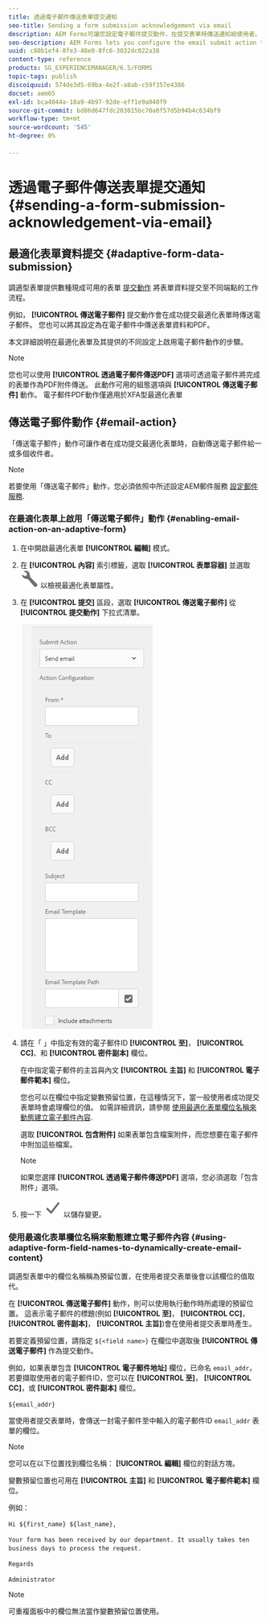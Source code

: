 ```yaml
---
title: 透過電子郵件傳送表單提交通知
seo-title: Sending a form submission acknowledgement via email
description: AEM Forms可讓您設定電子郵件提交動作，在提交表單時傳送通知給使用者。
seo-description: AEM Forms lets you configure the email submit action that sends an acknowledgement to a user on submitting the form.
uuid: c80b1ef4-8fe3-48e0-8fc6-3032dc022a38
content-type: reference
products: SG_EXPERIENCEMANAGER/6.5/FORMS
topic-tags: publish
discoiquuid: 574de3d5-69ba-4e2f-a8ab-c59f357e4386
docset: aem65
exl-id: bca4044a-18a9-4b97-92de-eff1e9a840f9
source-git-commit: bd86d647fdc203015bc70a0f57d5b94b4c634bf9
workflow-type: tm+mt
source-wordcount: '545'
ht-degree: 0%

---
```


# 透過電子郵件傳送表單提交通知 {#sending-a-form-submission-acknowledgement-via-email}

## 最適化表單資料提交 {#adaptive-form-data-submission}

調適型表單提供數種現成可用的表單 [提交動作](../../forms/using/configuring-submit-actions.md) 將表單資料提交至不同端點的工作流程。

例如， **[!UICONTROL 傳送電子郵件]** 提交動作會在成功提交最適化表單時傳送電子郵件。 您也可以將其設定為在電子郵件中傳送表單資料和PDF。

本文詳細說明在最適化表單及其提供的不同設定上啟用電子郵件動作的步驟。

>[!NOTE]
>
>您也可以使用 **[!UICONTROL 透過電子郵件傳送PDF]** 選項可透過電子郵件將完成的表單作為PDF附件傳送。 此動作可用的組態選項與 **[!UICONTROL 傳送電子郵件]** 動作。 電子郵件PDF動作僅適用於XFA型最適化表單

## 傳送電子郵件動作 {#email-action}

「傳送電子郵件」動作可讓作者在成功提交最適化表單時，自動傳送電子郵件給一或多個收件者。

>[!NOTE]
>
>若要使用「傳送電子郵件」動作，您必須依照中所述設定AEM郵件服務 [設定郵件服務](/help/sites-administering/notification.md#configuring-the-mail-service).

### 在最適化表單上啟用「傳送電子郵件」動作 {#enabling-email-action-on-an-adaptive-form}

1. 在中開啟最適化表單 **[!UICONTROL 編輯]** 模式。

1. 在 **[!UICONTROL 內容]** 索引標籤，選取 **[!UICONTROL 表單容器]** 並選取 ![設定](assets/configure-icon.svg) 以檢視最適化表單屬性。

1. 在 **[!UICONTROL 提交]** 區段，選取 **[!UICONTROL 傳送電子郵件]** 從 **[!UICONTROL 提交動作]** 下拉式清單。

   ![提交動作](assets/submission-actions.png)

1. 請在「 」中指定有效的電子郵件ID **[!UICONTROL 至]**， **[!UICONTROL CC]**、和 **[!UICONTROL 密件副本]** 欄位。

   在中指定電子郵件的主旨與內文 **[!UICONTROL 主旨]** 和 **[!UICONTROL 電子郵件範本]** 欄位。

   您也可以在欄位中指定變數預留位置，在這種情況下，當一般使用者成功提交表單時會處理欄位的值。 如需詳細資訊，請參閱 [使用最適化表單欄位名稱來動態建立電子郵件內容](../../forms/using/form-submission-receipt-via-email.md#p-using-adaptive-form-field-names-to-dynamically-create-email-content-p).

   選取 **[!UICONTROL 包含附件]** 如果表單包含檔案附件，而您想要在電子郵件中附加這些檔案。

   >[!NOTE]
   >
   >如果您選擇 **[!UICONTROL 透過電子郵件傳送PDF]** 選項，您必須選取「包含附件」選項。

1. 按一下 ![儲存](assets/save_icon.svg) 以儲存變更。

### 使用最適化表單欄位名稱來動態建立電子郵件內容 {#using-adaptive-form-field-names-to-dynamically-create-email-content}

調適型表單中的欄位名稱稱為預留位置，在使用者提交表單後會以該欄位的值取代。

在 **[!UICONTROL 傳送電子郵件]** 動作，則可以使用執行動作時所處理的預留位置。 這表示電子郵件的標題(例如 **[!UICONTROL 至]**， **[!UICONTROL CC]**， **[!UICONTROL 密件副本]**， **[!UICONTROL 主旨]**)會在使用者提交表單時產生。

若要定義預留位置，請指定 `${<field name>}` 在欄位中選取後 **[!UICONTROL 傳送電子郵件]** 作為提交動作。

例如，如果表單包含 **[!UICONTROL 電子郵件地址]** 欄位，已命名 `email_addr`，若要擷取使用者的電子郵件ID，您可以在 **[!UICONTROL 至]**， **[!UICONTROL CC]**，或 **[!UICONTROL 密件副本]** 欄位。

`${email_addr}`

當使用者提交表單時，會傳送一封電子郵件至中輸入的電子郵件ID `email_addr` 表單的欄位。

>[!NOTE]
>
>您可以在以下位置找到欄位名稱： **[!UICONTROL 編輯]** 欄位的對話方塊。

變數預留位置也可用在 **[!UICONTROL 主旨]** 和 **[!UICONTROL 電子郵件範本]** 欄位。

例如：

`Hi ${first_name} ${last_name},`

`Your form has been received by our department. It usually takes ten business days to process the request.`

`Regards`

`Administrator`

>[!NOTE]
>
>可重複面板中的欄位無法當作變數預留位置使用。
